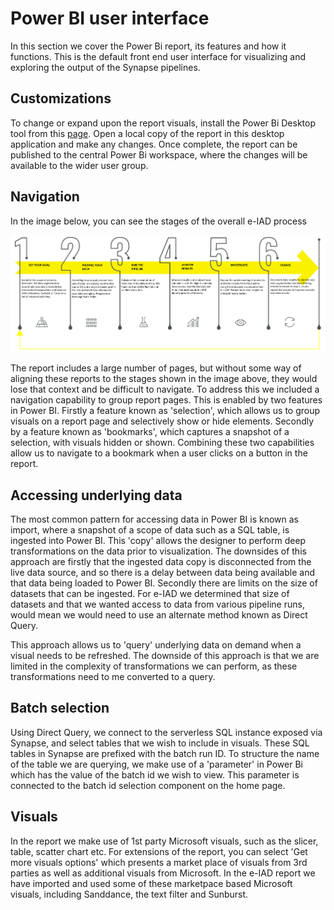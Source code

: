 # Power BI user interface

In this section we cover the Power Bi report, its features and how it functions. This is the default front end user interface for visualizing and exploring the output of the Synapse pipelines.

## Customizations

To change or expand upon the report visuals, install the Power Bi Desktop tool from this [page](https://apps.microsoft.com/store/detail/power-bi-desktop/9ntxr16hnw1t). Open a local copy of the report in this desktop application and make any changes. Once complete, the report can be published to the central Power Bi workspace, where the changes will be available to the wider user group.

## Navigation

In the image below, you can see the stages of the overall e-IAD process

![flow](../images//eIAD_Home.png)

The report includes a large number of pages, but without some way of aligning these reports to the stages shown in the image above, they would lose that context and be difficult to navigate. To address this we included a navigation capability to group report pages. This is enabled by two features in Power BI. Firstly a feature known as 'selection', which allows us to group visuals on a report page and selectively show or hide elements. Secondly by a feature known as 'bookmarks', which captures a snapshot of a selection, with visuals hidden or shown. Combining these two capabilities allow us to navigate to a bookmark when a user clicks on a button in the report.

## Accessing underlying data

The most common pattern for accessing data in Power BI is known as import, where a snapshot of a scope of data such as a SQL table, is ingested into Power BI. This 'copy' allows the designer to perform deep transformations on the data prior to visualization. The downsides of this approach are firstly that the ingested data copy is disconnected from the live data source, and so there is a delay between data being available and that data being loaded to Power BI. Secondly there are limits on the size of datasets that can be ingested. For e-IAD we determined that size of datasets and that we wanted access to data from various pipeline runs, would mean we would need to use an alternate method known as Direct Query.

This approach allows us to 'query' underlying data on demand when a visual needs to be refreshed. The downside of this approach is that we are limited in the complexity of transformations we can perform, as these transformations need to me converted to a query.

## Batch selection

Using Direct Query, we connect to the serverless SQL instance exposed via Synapse, and select tables that we wish to include in visuals. These SQL tables in Synapse are prefixed with the batch run ID. To structure the name of the table we are querying, we make use of a 'parameter' in Power Bi which has the value of the batch id we wish to view. This parameter is connected to the batch id selection component on the home page.

## Visuals

In the report we make use of 1st party Microsoft visuals, such as the slicer, table, scatter chart etc. For extensions of the report, you can select 'Get more visuals options' which presents a market place of visuals from 3rd parties as well as additional visuals from Microsoft. In the e-IAD report we have imported and used some of these marketpace based Microsoft visuals, including Sanddance, the text filter and Sunburst.